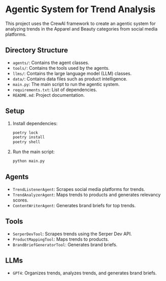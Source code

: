 # Agentic System for Trend Analysis

This project uses the CrewAI framework to create an agentic system for analyzing trends in the Apparel and Beauty categories from social media platforms.

## Directory Structure

- `agents/`: Contains the agent classes.
- `tools/`: Contains the tools used by the agents.
- `llms/`: Contains the large language model (LLM) classes.
- `data/`: Contains data files such as product intelligence.
- `main.py`: The main script to run the agentic system.
- `requirements.txt`: List of dependencies.
- `README.md`: Project documentation.

## Setup

1. Install dependencies:
    ```bash
    poetry lock
    poetry install
    poetry shell
    ```

2. Run the main script:
    ```bash
    python main.py
    ```

## Agents

- `TrendListenerAgent`: Scrapes social media platforms for trends.
- `TrendAnalyzerAgent`: Maps trends to products and generates relevancy scores.
- `ContentWriterAgent`: Generates brand briefs for top trends.

## Tools

- `SerperDevTool`: Scrapes trends using the Serper Dev API.
- `ProductMappingTool`: Maps trends to products.
- `BrandBriefGeneratorTool`: Generates brand briefs.

## LLMs

- `GPT4`: Organizes trends, analyzes trends, and generates brand briefs.